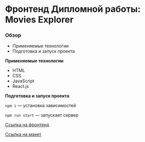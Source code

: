 # Фронтенд Дипломной работы: Movies Explorer

### Обзор
* Применяемые технологии
* Подготовка и запуск проекта


**Применяемые технологии**

- HTML
- CSS
- JavaScript
- React.js


**Подготовка и запуск проекта**

`npm i` — установка зависимостей

`npm run start` — запускает сервер


[Ссылка на фронтенд](https://movies.explorer.16.nomoredomains.work)

[Ссылка на макет](https://www.figma.com/file/ZYLllwkW4j62TO5PxJ9yHb/diploma-praktikum?type=design&node-id=891%3A3857&mode=design&t=2ha8pFTt8RglRRmX-1)